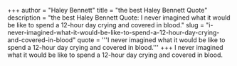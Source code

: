 +++
author = "Haley Bennett"
title = "the best Haley Bennett Quote"
description = "the best Haley Bennett Quote: I never imagined what it would be like to spend a 12-hour day crying and covered in blood."
slug = "i-never-imagined-what-it-would-be-like-to-spend-a-12-hour-day-crying-and-covered-in-blood"
quote = '''I never imagined what it would be like to spend a 12-hour day crying and covered in blood.'''
+++
I never imagined what it would be like to spend a 12-hour day crying and covered in blood.
